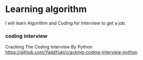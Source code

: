 # Learning algorithm
I will learn Algorithm and Coding for Interview to get a job.

### **coding interview**
Cracking The Coding Interview By Python
https://github.com/YadaYuki/cracking-coding-interview-python